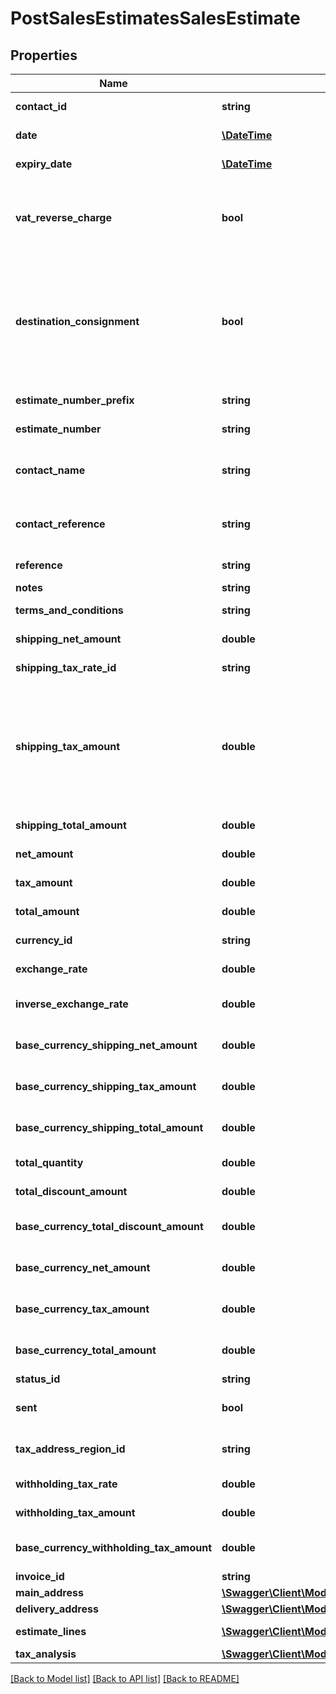 # PostSalesEstimatesSalesEstimate

## Properties
Name | Type | Description | Notes
------------ | ------------- | ------------- | -------------
**contact_id** | **string** | The contact the estimate relates to | 
**date** | [**\DateTime**](\DateTime.md) | The date of the estimate | 
**expiry_date** | [**\DateTime**](\DateTime.md) | The expiry date of the estimate | 
**vat_reverse_charge** | **bool** | Indicates whether Domestic Reverser Charge is applied to the artefact. Only used for a UK business. | [optional] 
**destination_consignment** | **bool** | Indicates whether consignment checkbox for destination VAT is checked on the artefact. Only used for an UK business, where destination VAT was enabled in the settings. | [optional] 
**estimate_number_prefix** | **string** | The estimate number prefix | [optional] 
**estimate_number** | **string** | The generated estimate number | [optional] 
**contact_name** | **string** | The name of the contact when the estimate was created | [optional] 
**contact_reference** | **string** | The reference of the contact when the estimate was created | [optional] 
**reference** | **string** | The reference for the estimate | [optional] 
**notes** | **string** | Estimate notes | [optional] 
**terms_and_conditions** | **string** | Estimate terms and conditions | [optional] 
**shipping_net_amount** | **double** | The net shipping amount | [optional] 
**shipping_tax_rate_id** | **string** | The ID of the Shipping Tax Rate. | [optional] 
**shipping_tax_amount** | **double** | The tax shipping amount. NOTE: This is not required for POST/PUT requests as the shipping tax is calculated based on the shipping_net_amount and the shipping_tax_rate. | [optional] 
**shipping_total_amount** | **double** | The total shipping amount | [optional] 
**net_amount** | **double** | The net amount of the estimate | [optional] 
**tax_amount** | **double** | The tax amount of the estimate | [optional] 
**total_amount** | **double** | The total amount of the estimate | [optional] 
**currency_id** | **string** | The ID of the Currency. | [optional] 
**exchange_rate** | **double** | The exchange rate for the estimate | [optional] 
**inverse_exchange_rate** | **double** | The inverse exchange rate for the estimate | [optional] 
**base_currency_shipping_net_amount** | **double** | The net shipping amount in base currency | [optional] 
**base_currency_shipping_tax_amount** | **double** | The tax shipping amount in base currency | [optional] 
**base_currency_shipping_total_amount** | **double** | The total shipping amount in base currency | [optional] 
**total_quantity** | **double** | The total quantity of the estimate | [optional] 
**total_discount_amount** | **double** | The discount amount on the  estimate | [optional] 
**base_currency_total_discount_amount** | **double** | The discount amount on the  estimate in base currency | [optional] 
**base_currency_net_amount** | **double** | The net amount of the estimate in base currency | [optional] 
**base_currency_tax_amount** | **double** | The tax amount of the estimate in base currency | [optional] 
**base_currency_total_amount** | **double** | The total amount of the estimate in base currency | [optional] 
**status_id** | **string** | The ID of the Status. | [optional] 
**sent** | **bool** | Indicates whether the estimate has been sent | [optional] 
**tax_address_region_id** | **string** | The ID of the Tax Address Region. (Canada only) | [optional] 
**withholding_tax_rate** | **double** | IRPF withheld Tax Rate (Spain only) | [optional] 
**withholding_tax_amount** | **double** | IRPF withheld Tax Amount (Spain only) | [optional] 
**base_currency_withholding_tax_amount** | **double** | IRPF withheld Tax Amount (Spain only) in the base currency | [optional] 
**invoice_id** | **string** | The ID of the Invoice. | [optional] 
**main_address** | [**\Swagger\Client\Model\PostSalesCorrectiveInvoicesSalesCorrectiveInvoiceMainAddress**](PostSalesCorrectiveInvoicesSalesCorrectiveInvoiceMainAddress.md) |  | [optional] 
**delivery_address** | [**\Swagger\Client\Model\PostSalesCorrectiveInvoicesSalesCorrectiveInvoiceMainAddress**](PostSalesCorrectiveInvoicesSalesCorrectiveInvoiceMainAddress.md) |  | [optional] 
**estimate_lines** | [**\Swagger\Client\Model\PostSalesEstimatesSalesEstimateEstimateLines[]**](PostSalesEstimatesSalesEstimateEstimateLines.md) | The estimate lines of the estimate | 
**tax_analysis** | [**\Swagger\Client\Model\PostPurchaseCorrectiveInvoicesPurchaseCorrectiveInvoiceTaxAnalysis[]**](PostPurchaseCorrectiveInvoicesPurchaseCorrectiveInvoiceTaxAnalysis.md) |  | [optional] 

[[Back to Model list]](../README.md#documentation-for-models) [[Back to API list]](../README.md#documentation-for-api-endpoints) [[Back to README]](../README.md)



